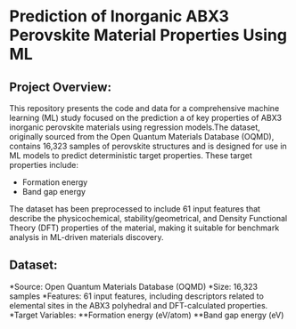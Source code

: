 # Prediction of Inorganic ABX3 Perovskite Material Properties Using ML 
  
## Project Overview:
  This repository presents the code and data for a comprehensive machine learning (ML) study focused on the prediction a of key properties of ABX3 inorganic perovskite materials using regression models.The dataset, originally sourced from the Open Quantum Materials Database (OQMD), contains 16,323 samples of perovskite structures and is designed for use in ML models to predict deterministic target properties. These target properties include:

* Formation energy
* Band gap energy

The dataset has been preprocessed to include 61 input features that describe the physicochemical, stability/geometrical, and Density Functional Theory (DFT) properties of the material, making it suitable for benchmark analysis in ML-driven materials discovery.

## Dataset:
*Source: Open Quantum Materials Database (OQMD)
*Size: 16,323 samples
*Features: 61 input features, including descriptors related to elemental sites in the ABX3 polyhedral and DFT-calculated properties.
*Target Variables:
**Formation energy (eV/atom)
**Band gap energy (eV)
